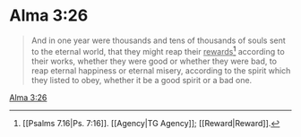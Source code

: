 # Alma 3:26

> And in one year were thousands and tens of thousands of souls sent to the eternal world, that they might reap their <u>rewards</u>[^a] according to their works, whether they were good or whether they were bad, to reap eternal happiness or eternal misery, according to the spirit which they listed to obey, whether it be a good spirit or a bad one.

[Alma 3:26](https://www.churchofjesuschrist.org/study/scriptures/bofm/alma/3?lang=eng&id=p26#p26)


[^a]: [[Psalms 7.16|Ps. 7:16]]. [[Agency|TG Agency]]; [[Reward|Reward]].  
